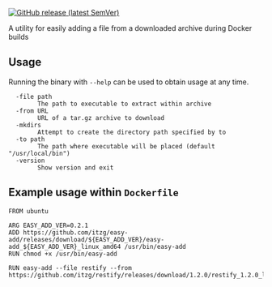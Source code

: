 [![GitHub release (latest SemVer)](https://img.shields.io/github/v/release/itzg/easy-add)](https://github.com/itzg/easy-add/releases/latest)

A utility for easily adding a file from a downloaded archive during Docker builds

## Usage

Running the binary with `--help` can be used to obtain usage at any time.

```
  -file path
    	The path to executable to extract within archive
  -from URL
    	URL of a tar.gz archive to download
  -mkdirs
    	Attempt to create the directory path specified by to
  -to path
    	The path where executable will be placed (default "/usr/local/bin")
  -version
    	Show version and exit
```

## Example usage within `Dockerfile`

```
FROM ubuntu

ARG EASY_ADD_VER=0.2.1
ADD https://github.com/itzg/easy-add/releases/download/${EASY_ADD_VER}/easy-add_${EASY_ADD_VER}_linux_amd64 /usr/bin/easy-add
RUN chmod +x /usr/bin/easy-add

RUN easy-add --file restify --from https://github.com/itzg/restify/releases/download/1.2.0/restify_1.2.0_linux_amd64.tar.gz
```